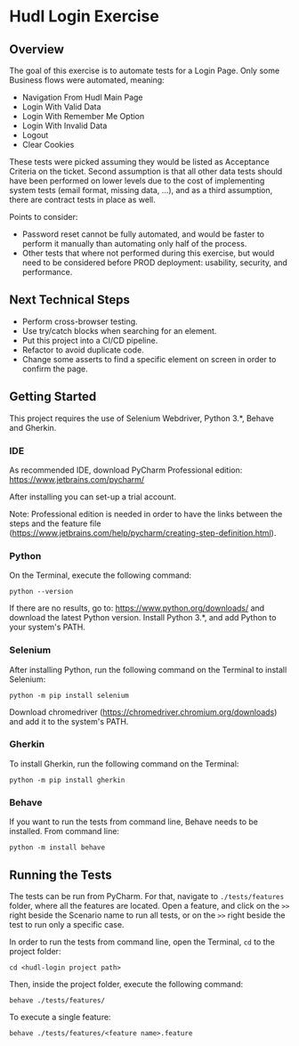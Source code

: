 # Hudl Login Exercise

## Overview
The goal of this exercise is to automate tests for a Login Page. Only some Business flows were automated, meaning:
* Navigation From Hudl Main Page
* Login With Valid Data
* Login With Remember Me Option
* Login With Invalid Data
* Logout
* Clear Cookies

These tests were picked assuming they would be listed as Acceptance Criteria on the ticket. 
Second assumption is that all other data tests should have been performed on lower levels due to the cost of implementing system tests (email format, missing data, ...), and as a third assumption, there are contract tests in place as well.

Points to consider:
* Password reset cannot be fully automated, and would be faster to perform it manually than automating only half of the process.
* Other tests that where not performed during this exercise, but would need to be considered before PROD deployment: usability, security, and performance.

## Next Technical Steps
* Perform cross-browser testing.
* Use try/catch blocks when searching for an element.
* Put this project into a CI/CD pipeline.
* Refactor to avoid duplicate code.
* Change some asserts to find a specific element on screen in order to confirm the page.

## Getting Started
This project requires the use of Selenium Webdriver, Python 3.*, Behave and Gherkin.

### IDE
As recommended IDE, download PyCharm Professional edition: https://www.jetbrains.com/pycharm/

After installing you can set-up a trial account.

Note: Professional edition is needed in order to have the links between the steps and the feature file (https://www.jetbrains.com/help/pycharm/creating-step-definition.html).

### Python
On the Terminal, execute the following command:

```python --version```

If there are no results, go to: https://www.python.org/downloads/ and download the latest Python version. Install Python 3.*, and add Python to your system's PATH.

### Selenium
After installing Python, run the following command on the Terminal to install Selenium:

```python -m pip install selenium```

Download chromedriver (https://chromedriver.chromium.org/downloads) and add it to the system's PATH.

### Gherkin
To install Gherkin, run the following command on the Terminal:

```python -m pip install gherkin```

### Behave
If you want to run the tests from command line, Behave needs to be installed. From command line:

```python -m install behave```

## Running the Tests
The tests can be run from PyCharm. For that, navigate to `./tests/features` folder, where all the features are located. 
Open a feature, and click on the `>>` right beside the Scenario name to run all tests, or on the `>>` right beside the test 
to run only a specific case.

In order to run the tests from command line, open the Terminal, `cd` to the project folder:

```cd <hudl-login project path>```

Then, inside the project folder, execute the following command:

```behave ./tests/features/```

To execute a single feature:

```behave ./tests/features/<feature name>.feature```